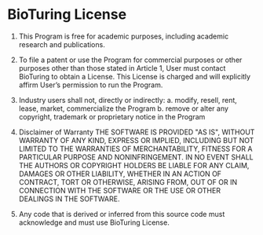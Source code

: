 # BioTuring License

1. This Program is free for academic purposes, including academic research and publications.
2. To file a patent or use the Program for commercial purposes or other purposes other than those stated in Article 1, User must contact BioTuring to obtain a License. This License is charged and will explicitly affirm User’s permission to run the Program.
3. Industry users shall not, directly or indirectly:
a. modify, resell, rent, lease, market, commercialize the Program
b. remove or alter any copyright, trademark or proprietary notice in the Program

4. Disclaimer of Warranty
THE SOFTWARE IS PROVIDED "AS IS", WITHOUT WARRANTY OF ANY KIND, EXPRESS OR IMPLIED, INCLUDING BUT NOT LIMITED TO THE WARRANTIES OF MERCHANTABILITY, FITNESS FOR A PARTICULAR PURPOSE AND NONINFRINGEMENT. IN NO EVENT SHALL THE AUTHORS OR COPYRIGHT HOLDERS BE LIABLE FOR ANY CLAIM, DAMAGES OR OTHER LIABILITY, WHETHER IN AN ACTION OF CONTRACT, TORT OR OTHERWISE, ARISING FROM, OUT OF OR IN CONNECTION WITH THE SOFTWARE OR THE USE OR OTHER DEALINGS IN THE SOFTWARE.

5. Any code that is derived or inferred from this source code must acknowledge and must use BioTuring License.
